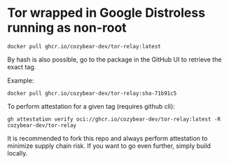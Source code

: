 # Tor wrapped in Google Distroless running as non-root

`docker pull ghcr.io/cozybear-dev/tor-relay:latest`

By hash is also possible, go to the package in the GitHub UI to retrieve the exact tag.

Example:

`docker pull ghcr.io/cozybear-dev/tor-relay:sha-71b91c5`

To perform attestation for a given tag (requires github cli):

`gh attestation verify oci://ghcr.io/cozybear-dev/tor-relay:latest -R cozybear-dev/tor-relay`

It is recommended to fork this repo and always perform attestation to minimize supply chain risk. If you want to go even further, simply build locally.